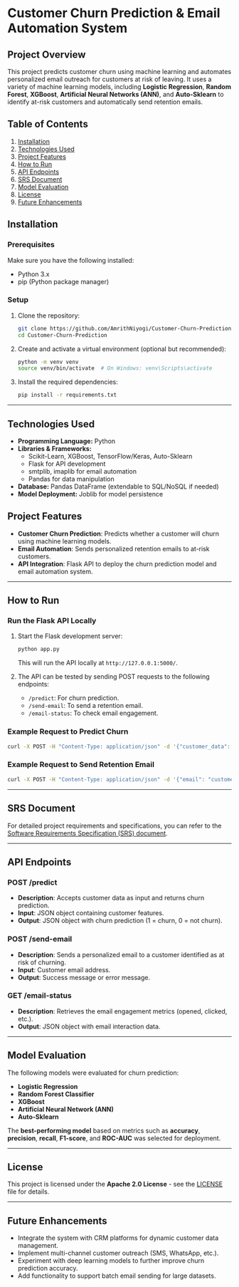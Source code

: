 # Customer Churn Prediction & Email Automation System

## **Project Overview**
This project predicts customer churn using machine learning and automates personalized email outreach for customers at risk of leaving. It uses a variety of machine learning models, including **Logistic Regression**, **Random Forest**, **XGBoost**, **Artificial Neural Networks (ANN)**, and **Auto-Sklearn** to identify at-risk customers and automatically send retention emails.

## **Table of Contents**
1. [Installation](#installation)
2. [Technologies Used](#technologies-used)
3. [Project Features](#project-features)
4. [How to Run](#how-to-run)
5. [API Endpoints](#api-endpoints)
6. [SRS Document](#srs-document)
7. [Model Evaluation](#model-evaluation)
8. [License](#license)
9. [Future Enhancements](#future-enhancements)

## **Installation**

### Prerequisites
Make sure you have the following installed:
- Python 3.x
- pip (Python package manager)

### Setup
1. Clone the repository:
   ```bash
   git clone https://github.com/AmrithNiyogi/Customer-Churn-Prediction.git
   cd Customer-Churn-Prediction
   ```

2. Create and activate a virtual environment (optional but recommended):
   ```bash
   python -m venv venv
   source venv/bin/activate  # On Windows: venv\Scripts\activate
   ```

3. Install the required dependencies:
   ```bash
   pip install -r requirements.txt
   ```
---

## **Technologies Used**
- **Programming Language:** Python
- **Libraries & Frameworks:** 
  - Scikit-Learn, XGBoost, TensorFlow/Keras, Auto-Sklearn
  - Flask for API development
  - smtplib, imaplib for email automation
  - Pandas for data manipulation
- **Database:** Pandas DataFrame (extendable to SQL/NoSQL if needed)
- **Model Deployment:** Joblib for model persistence

## **Project Features**
- **Customer Churn Prediction**: Predicts whether a customer will churn using machine learning models.
- **Email Automation**: Sends personalized retention emails to at-risk customers.
- **API Integration**: Flask API to deploy the churn prediction model and email automation system.

---

## **How to Run**

### Run the Flask API Locally
1. Start the Flask development server:
   ```bash
   python app.py
   ```
   This will run the API locally at `http://127.0.0.1:5000/`.

2. The API can be tested by sending POST requests to the following endpoints:
   - `/predict`: For churn prediction.
   - `/send-email`: To send a retention email.
   - `/email-status`: To check email engagement.

### Example Request to Predict Churn
```bash
curl -X POST -H "Content-Type: application/json" -d '{"customer_data": {"age": 35, "account_length": 5, "contract_type": "monthly"}}' http://127.0.0.1:5000/predict
```

### Example Request to Send Retention Email
```bash
curl -X POST -H "Content-Type: application/json" -d '{"email": "customer@example.com"}' http://127.0.0.1:5000/send-email
```
---

## **SRS Document**
For detailed project requirements and specifications, you can refer to the [Software Requirements Specification (SRS) document](https://github.com/AmrithNiyogi/Customer-Churn-Prediction/blob/main/SRS/Software%20Requirement%20Specification.md).

---

## **API Endpoints**

### **POST /predict**
- **Description**: Accepts customer data as input and returns churn prediction.
- **Input**: JSON object containing customer features.
- **Output**: JSON object with churn prediction (1 = churn, 0 = not churn).

### **POST /send-email**
- **Description**: Sends a personalized email to a customer identified as at risk of churning.
- **Input**: Customer email address.
- **Output**: Success message or error message.

### **GET /email-status**
- **Description**: Retrieves the email engagement metrics (opened, clicked, etc.).
- **Output**: JSON object with email interaction data.

---

## **Model Evaluation**

The following models were evaluated for churn prediction:
- **Logistic Regression**
- **Random Forest Classifier**
- **XGBoost**
- **Artificial Neural Network (ANN)**
- **Auto-Sklearn**

The **best-performing model** based on metrics such as **accuracy**, **precision**, **recall**, **F1-score**, and **ROC-AUC** was selected for deployment.

---

## **License**
This project is licensed under the **Apache 2.0 License** - see the [LICENSE](LICENSE) file for details.

---

## **Future Enhancements**
- Integrate the system with CRM platforms for dynamic customer data management.
- Implement multi-channel customer outreach (SMS, WhatsApp, etc.).
- Experiment with deep learning models to further improve churn prediction accuracy.
- Add functionality to support batch email sending for large datasets.
